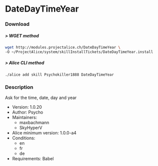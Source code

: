 # DateDayTimeYear

### Download

##### > WGET method
```bash
wget http://modules.projectalice.ch/DateDayTimeYear \
-O ~/ProjectAlice/system/skillInstallTickets/DateDayTimeYear.install
```

##### > Alice CLI method
```bash
./alice add skill Psychokiller1888 DateDayTimeYear
```

### Description
Ask for the time, date, day and year

- Version: 1.0.20
- Author: Psycho
- Maintainers:
  - maxbachmann
  - SkyHyperV
- Alice minimum version: 1.0.0-a4
- Conditions:
  - en
  - fr
  - de
- Requirements: Babel
